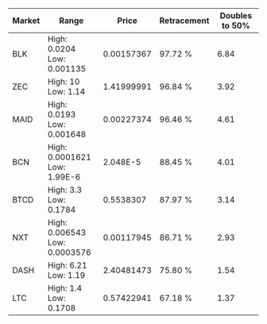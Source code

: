 | Market | Range | Price| Retracement | Doubles to 50% |
| --- | --- | --- | --- | --- |
| BLK | High: 0.0204<br />Low: 0.001135 | 0.00157367 | 97.72 % | 6.84 |
| ZEC | High: 10<br />Low: 1.14 | 1.41999991 | 96.84 % | 3.92 |
| MAID | High: 0.0193<br />Low: 0.001648 | 0.00227374 | 96.46 % | 4.61 |
| BCN | High: 0.0001621<br />Low: 1.99E-6 | 2.048E-5 | 88.45 % | 4.01 |
| BTCD | High: 3.3<br />Low: 0.1784 | 0.5538307 | 87.97 % | 3.14 |
| NXT | High: 0.006543<br />Low: 0.0003576 | 0.00117945 | 86.71 % | 2.93 |
| DASH | High: 6.21<br />Low: 1.19 | 2.40481473 | 75.80 % | 1.54 |
| LTC | High: 1.4<br />Low: 0.1708 | 0.57422941 | 67.18 % | 1.37 |
